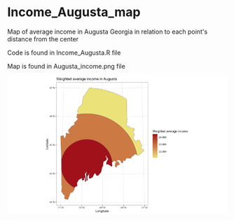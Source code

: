 # Income_Augusta_map
Map of average income in Augusta Georgia in relation to each point's distance from the center

Code is found in Income_Augusta.R file

Map is found in Augusta_income.png file      


![Map showing the average income in Augusta based on the distance from the center](Augusta_income.png)
